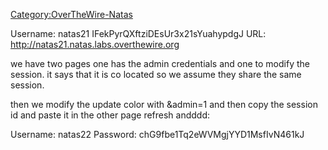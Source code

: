 [Category:OverTheWire-Natas](/Category:OverTheWire-Natas "wikilink")

Username: natas21 IFekPyrQXftziDEsUr3x21sYuahypdgJ URL:
<http://natas21.natas.labs.overthewire.org>

we have two pages one has the admin credentials and one to modify the
session. it says that it is co located so we assume they share the same
session.

then we modify the update color with \&admin=1 and then copy the session
id and paste it in the other page refresh andddd:

Username: natas22 Password: chG9fbe1Tq2eWVMgjYYD1MsfIvN461kJ